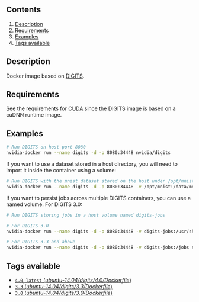 ## Contents
1. [Description](#description)
1. [Requirements](#requirements)
1. [Examples](#examples)
1. [Tags available](#tags-available)

## Description
Docker image based on [DIGITS](https://github.com/NVIDIA/DIGITS).

## Requirements
See the requirements for [CUDA](CUDA#requirements) since the DIGITS image is based on a cuDNN runtime image.

## Examples

```sh
# Run DIGITS on host port 8080
nvidia-docker run --name digits -d -p 8080:34448 nvidia/digits
```
If you want to use a dataset stored in a host directory, you will need to import it inside the container using a volume:
```sh
# Run DIGITS with the mnist dataset stored on the host under /opt/mnist
nvidia-docker run --name digits -d -p 8080:34448 -v /opt/mnist:/data/mnist nvidia/digits
```

If you want to persist jobs across multiple DIGITS containers, you can use a named volume. For DIGITS 3.0:
```sh
# Run DIGITS storing jobs in a host volume named digits-jobs

# For DIGITS 3.0
nvidia-docker run --name digits -d -p 8080:34448 -v digits-jobs:/usr/share/digits/digits/jobs nvidia/digits

# For DIGITS 3.3 and above
nvidia-docker run --name digits -d -p 8080:34448 -v digits-jobs:/jobs nvidia/digits
```

## Tags available
- [`4.0`, `latest` (*ubuntu-14.04/digits/4.0/Dockerfile*)](https://github.com/NVIDIA/nvidia-docker/blob/master/ubuntu-14.04/digits/4.0/Dockerfile)
- [`3.3` (*ubuntu-14.04/digits/3.3/Dockerfile*)](https://github.com/NVIDIA/nvidia-docker/blob/master/ubuntu-14.04/digits/3.3/Dockerfile)
- [`3.0` (*ubuntu-14.04/digits/3.0/Dockerfile*)](https://github.com/NVIDIA/nvidia-docker/blob/master/ubuntu-14.04/digits/3.0/Dockerfile)

